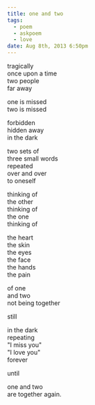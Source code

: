 ```yaml
---
title: one and two
tags:
  - poem
  - askpoem
  - love
date: Aug 8th, 2013 6:50pm
---
```


tragically  
once upon a time  
two people  
far away  

one is missed  
two is missed  

forbidden  
hidden away  
in the dark  

two sets of  
three small words  
repeated  
over and over  
to oneself  

thinking of  
the other  
thinking of  
the one  
thinking of  

the heart  
the skin  
the eyes  
the face  
the hands  
the pain  

of one  
and two  
not being together  

still  

in the dark  
repeating  
"I miss you"  
"I love you"  
forever  

until  

one and two  
are together again.  
